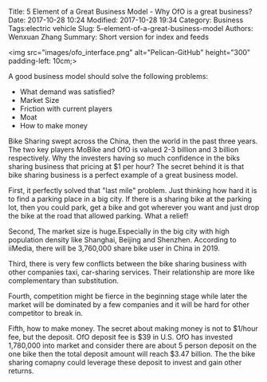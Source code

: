 Title: 5 Element of a Great Business Model - Why OfO is a great business?
Date: 2017-10-28 10:24
Modified: 2017-10-28 19:34
Category: Business
Tags:electric vehicle
Slug: 5-element-of-a-great-business-model
Authors: Wenxuan Zhang
Summary: Short version for index and feeds

<img src="images/ofo_interface.png" alt="Pelican-GitHub" height="300" padding-left: 10cm;>

A good business model should solve the following problems:

* What demand was satisfied?
* Market Size
* Friction with current players
* Moat
* How to make money

Bike Sharing swept across the China, then the world in the past three years. The two key players MoBike and OfO is valued 2-3 billion and 3 billion respectively. Why the investers having so much confidence in the biks sharing business that pricing at $1 per hour? The secret behind it is that bike sharing business is a perfect example of a great business model.

First, it perfectly solved that "last mile" problem. Just thinking how hard it is to find a parking place in a big city. If there is a sharing bike at the parking lot, then you could park, get a bike and got wherever you want and just drop the bike at the road that allowed parking. What a relief!

Second, The market size is huge.Especially in the big city with high population density like Shanghai, Beijing and Shenzhen. According to iiMedia, there will be 3,760,000 share bike user in China in 2019. 

Third, there is very few conflicts between the bike sharing business with other companies taxi, car-sharing services. Their relationship are more like complementary than substitution. 

Fourth, competition might be fierce in the beginning stage while later the market will be dominated by a few companies and it will be hard for other competitor to break in. 

Fifth, how to make money. The secret about making money is not to $1/hour fee, but the deposit. OfO deposit fee is $39 in U.S. OfO has invested 1,780,000 into market and consider there are about 5 person deposit on the one bike then the total deposit amount will reach $3.47 billion. The the bike sharing comapny could leverage these deposit to invest and gain other returns. 




 





